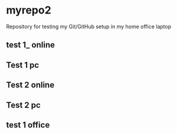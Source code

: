 # myrepo2
Repository for testing my Git/GitHub setup in my home office laptop

## test 1_ online

## Test 1 pc

## Test 2 online

## Test 2 pc

## test 1 office